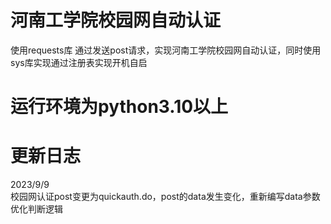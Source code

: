 # 河南工学院校园网自动认证
使用requests库
通过发送post请求，实现河南工学院校园网自动认证，同时使用sys库实现通过注册表实现开机自启
# 运行环境为python3.10以上
# 更新日志
2023/9/9  
校园网认证post变更为quickauth.do，post的data发生变化，重新编写data参数  
优化判断逻辑
